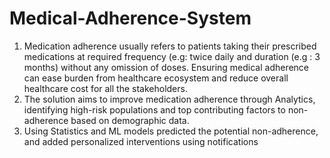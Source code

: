 # Medical-Adherence-System

1. Medication adherence usually refers to patients taking their prescribed medications at required frequency (e.g: twice daily and duration (e.g : 3 months) without any omission of doses. Ensuring medical adherence can ease burden from healthcare ecosystem and reduce overall healthcare cost for all the stakeholders.
2. The solution aims to improve medication adherence through Analytics, identifying high-risk populations and top contributing factors to non-adherence based on demographic data.
3. Using Statistics and ML models predicted the potential non-adherence, and added personalized interventions using notifications
